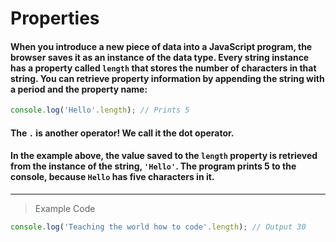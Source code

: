 # Properties

#### When you introduce a new piece of data into a JavaScript program, the browser saves it as an instance of the data type. Every string instance has a property called `length` that stores the number of characters in that string. You can retrieve property information by appending the string with a period and the property name:
```js
console.log('Hello'.length); // Prints 5
```
#### The `.` is another operator! We call it the dot operator.

#### In the example above, the value saved to the `length` property is retrieved from the instance of the string, `'Hello'`. The program prints 5 to the console, because `Hello` has five characters in it.
---
> Example Code
```js
console.log('Teaching the world how to code'.length); // Output 30
```